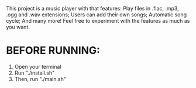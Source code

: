 This project is a music player with that features:
Play files in .flac, .mp3, .ogg and .wav extensions;
Users can add their own songs;
Automatic song cycle;
And many more! Feel free to experiment with the features as much as you want.


# BEFORE RUNNING:
1. Open your terminal
2. Run "./install.sh"
4. Then, run "./main.sh"
